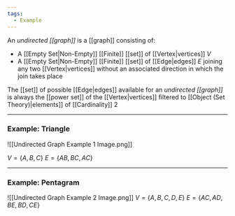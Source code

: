 ```yaml
---
tags:
  - Example
---
```

An _undirected [[graph]]_ is a [[graph]] consisting of:
- A [[Empty Set|Non-Empty]] [[Finite]] [[set]] of [[Vertex|vertices]] $V$
- A [[Empty Set|Non-Empty]] [[Finite]] [[set]] of [[Edge|edges]] $E$ joining any two [[Vertex|vertices]] without an associated direction in which the join takes place

The [[set]] of possible [[Edge|edges]] available for an _undirected [[graph]]_ is always the [[power set]] of the [[Vertex|vertices]] filtered to [[Object (Set Theory)|elements]] of [[Cardinality]] $2$

---
### Example: Triangle
![[Undirected Graph Example 1 Image.png]]

$V = \{A, B, C\}$
$E = \{AB ,BC ,AC\}$

---
### Example: Pentagram
![[Undirected Graph Example 2 Image.png]]
$V = \{A, B, C, D, E\}$
$E = \{AC, AD, BE, BD, CE\}$

